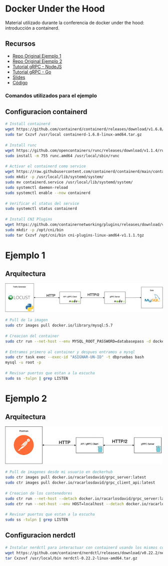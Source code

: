 # Docker Under the Hood
Material utilizado durante la conferencia de docker under the hood: introducción a containerd.


## Recursos
- [ Repo Original Ejemplo 1 ](https://github.com/racarlosdavid/Code_SO1/tree/Clase_8)
- [ Repo Original Ejemplo 2 ](https://github.com/racarlosdavid/demo-gRPC-kuberntes)
- [ Tutorial gRPC - NodeJS ](https://youtu.be/5xlwFWakNvA)
- [ Tutorial gRPC - Go ](https://youtu.be/-4gbPEqbeVg)
- [ Slides ](/Slides)
- [ Código ](/Code)

### Comandos utilizados para el ejemplo

## Configuracion containerd
```sh
# Install containerd
wget https://github.com/containerd/containerd/releases/download/v1.6.8/containerd-1.6.8-linux-amd64.tar.gz
sudo tar Cxzvf /usr/local containerd-1.6.8-linux-amd64.tar.gz

# Install runc
wget https://github.com/opencontainers/runc/releases/download/v1.1.4/runc.amd64
sudo install -m 755 runc.amd64 /usr/local/sbin/runc

# Activar el containerd como service
wget https://raw.githubusercontent.com/containerd/containerd/main/containerd.service
sudo mkdir -p /usr/local/lib/systemd/system/
sudo mv containerd.service /usr/local/lib/systemd/system/
sudo systemctl daemon-reload
sudo systemctl enable --now containerd

# Verificar el status del service
sudo systemctl status containerd

# Install CNI Plugins
wget https://github.com/containernetworking/plugins/releases/download/v1.1.1/cni-plugins-linux-amd64-v1.1.1.tgz
sudo mkdir -p /opt/cni/bin
sudo tar Cxzvf /opt/cni/bin cni-plugins-linux-amd64-v1.1.1.tgz
```

# Ejemplo 1
## Arquitectura
![Alt text](Img/arquitectura_ej1.png)

```sh
# Pull de la imagen
sudo ctr images pull docker.io/library/mysql:5.7

# Creacion del container
sudo ctr run --net-host --env MYSQL_ROOT_PASSWORD=databasepass -d docker.io/library/mysql:5.7 dbpruebas

# Entramos primero al container y despues entramos a mysql
sudo ctr task exec --exec-id "ASIGNAR-UN-ID" -t dbpruebas bash
mysql -u root -p

# Revisar puertos que estan a la escucha
sudo ss -tulpn | grep LISTEN
```

# Ejemplo 2
## Arquitectura
![Alt text](Img/arquitectura_ej2.png)

```sh
# Pull de imagenes desde mi usuario en dockerhub
sudo ctr images pull docker.io/racarlosdavid/grpc_server:latest
sudo ctr images pull docker.io/racarlosdavid/grpc_client_api:latest

# Creacion de los contenedores
sudo ctr run --net-host --detach docker.io/racarlosdavid/grpc_server:latest grpc_server
sudo ctr run --net-host --env HOST=localhost --detach docker.io/racarlosdavid/grpc_client_api:latest grpc_client_api

# Revisar puertos que estan a la escucha
sudo ss -tulpn | grep LISTEN
```

## Configuracion nerdctl
```sh
# Instalar nerdctl para interactuar con containerd usando los mismos comandos que docker
wget https://github.com/containerd/nerdctl/releases/download/v0.22.2/nerdctl-0.22.2-linux-amd64.tar.gz
tar Cxzvvf /usr/local/bin nerdctl-0.22.2-linux-amd64.tar.gz
```